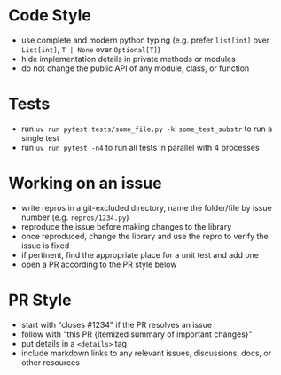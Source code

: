 # Code Style
- use complete and modern python typing (e.g. prefer `list[int]` over `List[int]`, `T | None` over `Optional[T]`)
- hide implementation details in private methods or modules
- do not change the public API of any module, class, or function

# Tests
- run `uv run pytest tests/some_file.py -k some_test_substr` to run a single test
- run `uv run pytest -n4` to run all tests in parallel with 4 processes

# Working on an issue
- write repros in a git-excluded directory, name the folder/file by issue number (e.g. `repros/1234.py`)
- reproduce the issue before making changes to the library
- once reproduced, change the library and use the repro to verify the issue is fixed
- if pertinent, find the appropriate place for a unit test and add one
- open a PR according to the PR style below

# PR Style
- start with "closes #1234" if the PR resolves an issue
- follow with "this PR {itemized summary of important changes}"
- put details in a `<details>` tag
- include markdown links to any relevant issues, discussions, docs, or other resources
